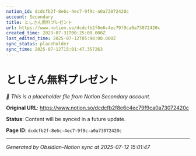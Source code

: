 ```yaml
---
notion_id: dcdcfb2f-8e6c-4ec7-9f9c-a0a73072420c
account: Secondary
title: としさん無料プレゼント
url: https://www.notion.so/dcdcfb2f8e6c4ec79f9ca0a73072420c
created_time: 2023-07-31T00:25:00.000Z
last_edited_time: 2025-07-12T05:48:00.000Z
sync_status: placeholder
sync_time: 2025-07-12T15:01:47.357263
---
```


# としさん無料プレゼント

*🔄 This is a placeholder file from Notion Secondary account.*

**Original URL**: https://www.notion.so/dcdcfb2f8e6c4ec79f9ca0a73072420c

**Status**: Content will be synced in a future update.

**Page ID**: `dcdcfb2f-8e6c-4ec7-9f9c-a0a73072420c`

---

*Generated by Obsidian-Notion sync at 2025-07-12 15:01:47*
